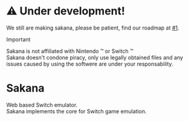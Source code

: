 # :warning: Under development!
We still are making sakana, please be patient, find our roadmap at [#1](https://github.com/sakana-rs/Sakana/issues/1).

> [!IMPORTANT]
> Sakana is not affiliated with Nintendo :tm: or Switch :tm:\
> Sakana doesn't condone piracy, only use legally obtained files and any issues caused by using the softwere are under your responsability.

# Sakana
Web based Switch emulator.\
Sakana implements the core for Switch game emulation.